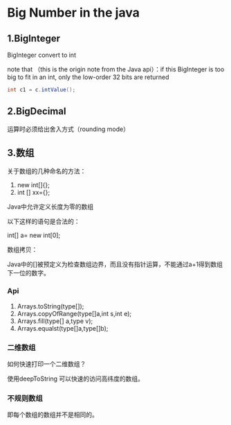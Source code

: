 # Big Number in the java 

## 1.BigInteger

BigInteger convert to int

note that （this is the origin note from the Java api）：if this BigInteger is too big to fit in an int, only the low-order 32 bits are returned

```java
int c1 = c.intValue();
```

## 2.BigDecimal

运算时必须给出舍入方式（rounding mode）

## 3.数组

关于数组的几种命名的方法：

1. new int[]{};
2. int [] xx={};

Java中允许定义长度为零的数组

以下这样的语句是合法的：

int[] a= new int[0];

数组拷贝：

Java中的[]被预定义为检查数组边界，而且没有指针运算，不能通过a+1得到数组下一位的数字。

### Api

1. Arrays.toString(type[]);
2. Arrays.copyOfRange(type[]a,int s,int e);
3. Arrays.fill(type[] a,type v);
4. Arrays.equalst(type[]a,type[]b);

### 二维数组

如何快速打印一个二维数组？

使用deepToString 可以快速的访问高纬度的数组。

### 不规则数组

即每个数组的数组并不是相同的。